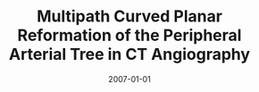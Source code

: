 ---
abstract: ''
authors:
- Justus Roos
- Dominik Fleischmann
- A Köchl
- Tejas Rakshe
- Matus Straka
- Alessandro Napoli
- Armin Kanitsar
- Milos Sramek
- Eduard Gröller
date: '2007-01-01'
featured: false
links:
- name: Publik
  url: https://publik.tuwien.ac.at/showentry.php?ID=141318&lang=2
publication_types:
- '2'
publishDate: '2007-01-01'
title: Multipath Curved Planar Reformation of the Peripheral Arterial Tree in CT Angiography
url_pdf: ''
---